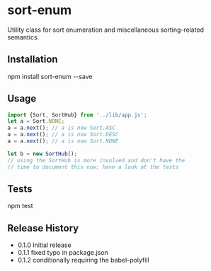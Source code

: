 sort-enum
=========

Utility class for sort enumeration and miscellaneous
sorting-related semantics.

## Installation

  npm install sort-enum --save

## Usage

````javascript
import {Sort, SortHub} from '../lib/app.js';
let a = Sort.NONE;
a = a.next(); // a is now Sort.ASC
a = a.next(); // a is now Sort.DESC
a = a.next(); // a is now Sort.NONE

let b = new SortHub();
// using the SortHub is more involved and don't have the
// time to document this now; have a look at the tests
````

## Tests
  npm test

## Release History

* 0.1.0 Initial release
* 0.1.1 fixed typo in package.json
* 0.1.2 conditionally requiring the babel-polyfill